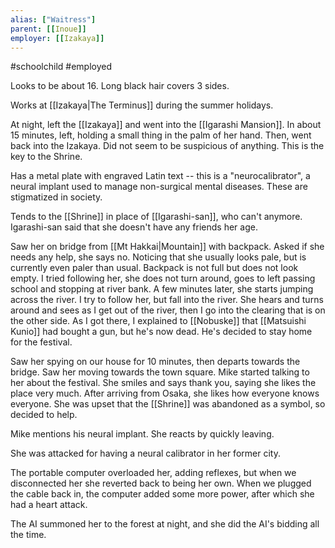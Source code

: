 ```yaml
---
alias: ["Waitress"]
parent: [[Inoue]]
employer: [[Izakaya]]
---
```

#schoolchild #employed 


Looks to be about 16. Long black hair covers 3 sides.

Works at [[Izakaya|The Terminus]] during the summer holidays.

At night, left the [[Izakaya]] and went into the [[Igarashi Mansion]]. In about 15 minutes, left, holding a small thing in the palm of her hand. Then, went back into the Izakaya. Did not seem to be suspicious of anything. This is the key to the Shrine.

Has a metal plate with engraved Latin text -- this is a "neurocalibrator", a neural implant used to manage non-surgical mental diseases. These are stigmatized in society.

Tends to the [[Shrine]] in place of [[Igarashi-san]], who can't anymore.
Igarashi-san said that she doesn't have any friends her age.

Saw her on bridge from [[Mt Hakkai|Mountain]] with backpack. Asked if she needs any help, she says no. Noticing that she usually looks pale, but is currently even paler than usual. Backpack is not full but does not look empty. I tried following her, she does not turn around, goes to left passing school and stopping at river bank. A few minutes later, she starts jumping across the river. I try to follow her, but fall into the river. She hears and turns around and sees as I get out of the river, then I go into the clearing that is on the other side.
As I got there, I explained to [[Nobuske]] that [[Matsuishi Kunio]] had bought a gun, but he's now dead. He's decided to stay home for the festival.

Saw her spying on our house for 10 minutes, then departs towards the bridge. Saw her moving towards the town square. Mike started talking to her about the festival. She smiles and says thank you, saying she likes the place very much. After arriving from Osaka, she likes how everyone knows everyone. She was upset that the [[Shrine]] was abandoned as a symbol, so decided to help.

Mike mentions his neural implant. She reacts by quickly leaving.

She was attacked for having a neural calibrator in her former city.

The portable computer overloaded her, adding reflexes, but when we disconnected her she reverted back to being her own. When we plugged the cable back in, the computer added some more power, after which she had a heart attack.

The AI summoned her to the forest at night, and she did the AI's bidding all the time.